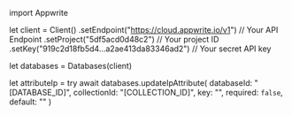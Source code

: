 import Appwrite

let client = Client()
    .setEndpoint("https://cloud.appwrite.io/v1") // Your API Endpoint
    .setProject("5df5acd0d48c2") // Your project ID
    .setKey("919c2d18fb5d4...a2ae413da83346ad2") // Your secret API key

let databases = Databases(client)

let attributeIp = try await databases.updateIpAttribute(
    databaseId: "[DATABASE_ID]",
    collectionId: "[COLLECTION_ID]",
    key: "",
    required: `false`,
    default: ""
)

